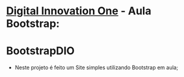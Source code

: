 # [Digital Innovation One](https://www.dio.me) - Aula Bootstrap:

# BootstrapDIO 
- Neste projeto é feito um Site simples utilizando Bootstrap em aula;
